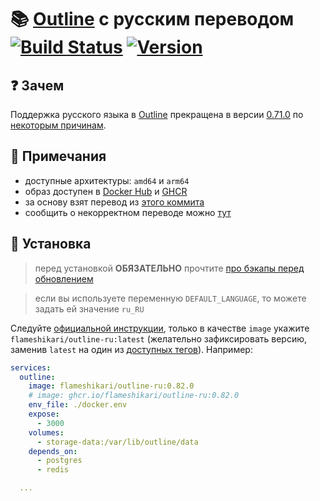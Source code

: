 # 📚 [Outline](https://github.com/outline/outline) с русским переводом [![Build Status](https://img.shields.io/github/actions/workflow/status/flameshikari/outline-ru/build.yml)](https://github.com/flameshikari/outline-ru/actions) [![Version](https://img.shields.io/github/v/release/flameshikari/outline-ru?style=)](https://github.com/flameshikari/outline-ru/releases/latest)

## ❓ Зачем

Поддержка русского языка в [Outline](https://github.com/outline/outline) прекращена в версии [0.71.0](https://github.com/outline/outline/releases/tag/v0.71.0) по [некоторым причинам](https://github.com/outline/outline/discussions/5706).

## 📝 Примечания

- доступные архитектуры: `amd64` и `arm64`
- образ доступен в [Docker Hub](https://hub.docker.com/r/flameshikari/outline-ru/tags) и [GHCR](https://github.com/flameshikari/outline-ru/pkgs/container/outline-ru)
- за основу взят перевод из [этого коммита](https://github.com/outline/outline/commit/228d1faa9fd3cbb82409d98e1443fed65adc5715)
- сообщить о некорректном переводе можно [тут](https://github.com/flameshikari/outline-ru/discussions/8)

## 🐳 Установка

> перед установкой **ОБЯЗАТЕЛЬНО** прочтите [про бэкапы перед обновлением](https://docs.getoutline.com/s/hosting/doc/backups-KZtPOADCHG)

> если вы используете переменную `DEFAULT_LANGUAGE`, то можете задать ей значение `ru_RU`

Следуйте [официальной инструкции](https://docs.getoutline.com/s/hosting/doc/docker-7pfeLP5a8t), только в качестве `image` укажите `flameshikari/outline-ru:latest` (желательно зафиксировать версию, заменив `latest` на один из [доступных тегов](https://github.com/flameshikari/outline-ru/tags)). Например:

```yaml
services:
  outline:
    image: flameshikari/outline-ru:0.82.0
    # image: ghcr.io/flameshikari/outline-ru:0.82.0
    env_file: ./docker.env
    expose:
      - 3000
    volumes:
      - storage-data:/var/lib/outline/data
    depends_on:
      - postgres
      - redis

  ...
```

